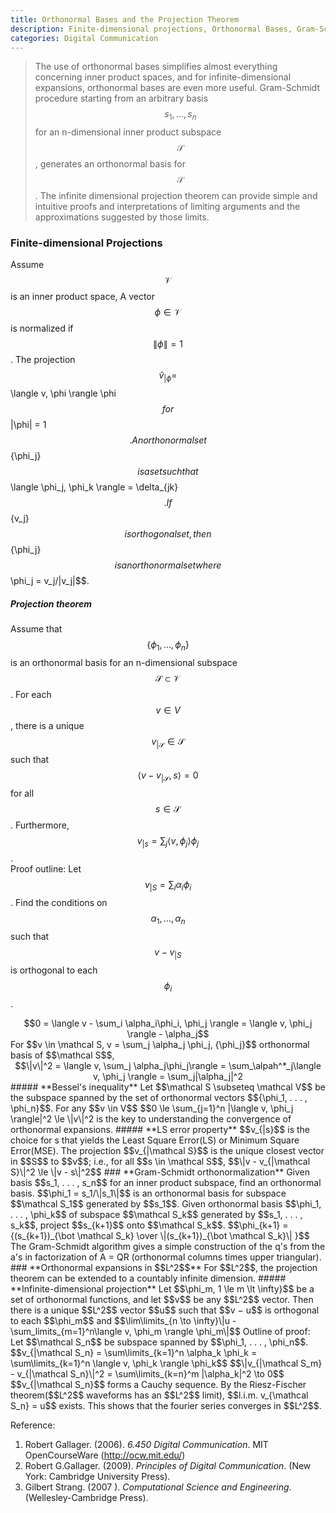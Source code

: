 ```yaml
---
title: Orthonormal Bases and the Projection Theorem
description: Finite-dimensional projections, Orthonormal Bases, Gram-Schmidt orthonormalization, Orthonormal expansions in L2
categories: Digital Communication
---
```


> The use of orthonormal bases simplifies almost everything concerning inner product spaces, and for infinite-dimensional expansions, orthonormal bases are even more useful. Gram-Schmidt procedure starting from an arbitrary basis $${s_1, . . . , s_n}$$ for an n-dimensional inner product subspace $$\mathcal S$$, generates an orthonormal basis for $$\mathcal S$$. The infinite dimensional projection theorem can provide simple and intuitive proofs and interpretations of limiting arguments and the approximations suggested by those limits.
  
### **Finite-dimensional Projections**  
Assume $$\mathcal V$$ is an inner product space, A vector $$\phi \in \mathcal V$$ is normalized if $$\|\phi\| = 1$$.
The projection $$\hat v_{|\phi} = $$\langle v, \phi \rangle \phi$$ for $$\|\phi\| = 1$$.   
An orthonormal set $$\{\phi_j\}$$ is a set such that $$\langle \phi_j, \phi_k \rangle = \delta_{jk}$$.   
If $$\{v_j\}$$ is orthogonal set, then $$\{\phi_j\}$$ is an orthonormal set where $$\phi_j = v_j/\|v_j\|$$.  
##### **Projection theorem**  
Assume that $$\{\phi_1, . . . , \phi_n\}$$ is an orthonormal basis for an n-dimensional subspace $$\mathcal S \subset \mathcal V$$. For each $$v \in V$$, there is a unique $$v_{| \mathcal S} \in \mathcal S$$ such that $$\langle v - v_{| \mathcal S}, s \rangle = 0$$ for all $$s \in \mathcal S$$. Furthermore, $$v_{|s} = \sum_j \langle v, \phi_j \rangle \phi_j$$.   
Proof outline:  Let $$v_{|S} = \sum_i \alpha_i\phi_i$$. Find the conditions on $$\alpha_1, . . . , \alpha_n$$ such that $$v − v_{|S}$$ is orthogonal to each $$\phi_i$$.  
<center>$$0 = \langle v - \sum_i \alpha_i\phi_i, \phi_j \rangle = \langle v, \phi_j \rangle - \alpha_j$$</center>
For $$v \in \mathcal S, v = \sum_j \alpha_j \phi_j, {\phi_j}$$ orthonormal basis of $$\mathcal S$$,  
<center>$$\|v\|^2 = \langle v, \sum_j \alpha_j\phi_j\rangle = \sum_\alpah^*_j\langle v, \phi_j \rangle = \sum_j|\alpha_j|^2</center>
##### **Bessel's inequality**  
Let $$\mathcal S \subseteq \mathcal V$$ be the subspace spanned by the set of orthonormal vectors $${\phi_1, . . . , \phi_n}$$. For any $$v \in V$$
<centre>$$0 \le \sum_{j=1}^n |\langle v, \phi_j \rangle|^2 \le \|v\|^2</center>
is the key to understanding the convergence of orthonormal expansions.
##### **LS error property**  
$$v_{|s}$$ is the choice for s that yields the Least Square Error(LS) or Minimum Square Error(MSE).   
The projection $$v_{|\mathcal S}$$ is the unique closest vector in $$S$$ to $$v$$; i.e., for all $$s \in \mathcal S$$,  
<centre>$$\|v - v_{|\mathcal S}\|^2 \le \|v - s\|^2$$</center>
### **Gram-Schmidt orthonormalization**  
Given basis $$s_1, . . . , s_n$$ for an inner product subspace, find an orthonormal basis.  
$$\phi_1 = s_1/\|s_1\|$$ is an orthonormal basis for subspace $$\mathcal S_1$$ generated by $$s_1$$.  
Given orthonormal basis $$\phi_1, . . . , \phi_k$$ of subspace $$\mathcal S_k$$ generated by $$s_1, . . . , s_k$$, project $$s_{k+1}$$ onto $$\mathcal S_k$$.   
<centre>$$\phi_{k+1} = {(s_{k+1})_{\bot \mathcal S_k} \over \|(s_{k+1})_{\bot \mathcal S_k}\| }$$</center>
The Gram-Schmidt algorithm gives a simple construction of the q's from the a's in factorization of A = QR (orthonormal columns times upper triangular).  
### **Orthonormal expansions in $$L^2$$**  
For $$L^2$$, the projection theorem can be extended to a countably infinite dimension.
##### **Infinite-dimensional projection**  
Let $$\phi_m, 1 \le m \lt \infty}$$ be a set of orthonormal functions, and let $$v$$ be any $$L^2$$ vector. Then there is a unique $$L^2$$ vector $$u$$ such that $$v − u$$ is orthogonal to each $$\phi_m$$ and
<centre>$$\lim\limits_{n \to \infty}\|u - \sum_limits_{m=1}^n\langle v, \phi_m \rangle \phi_m\|$$</center>
Outline of proof: Let $$\mathcal S_n$$ be subspace spanned by $$\phi_1, . . . , \phi_n$$.  
<centre>$$v_{|\mathcal S_n} = \sum\limits_{k=1}^n \alpha_k \phi_k = \sum\limits_{k=1}^n \langle v, \phi_k \rangle \phi_k$$</centre>
<centre>$$\|v_{|\mathcal S_m} - v_{|\mathcal S_n}\|^2 = \sum\limits_{k=n}^m |\alpha_k|^2 \to 0$$</centre> 
$$v_{|\mathcal S_n}$$ forms a Cauchy sequence. By the Riesz-Fischer theorem($$L^2$$ waveforms has an $$L^2$$ limit), $$l.i.m. v_{\mathcal S_n} = u$$ exists.   
This shows that the fourier series converges in $$L^2$$.

Reference:  
1. Robert Gallager. (2006). *6.450 Digital Communication*. MIT OpenCourseWare (http://ocw.mit.edu/)
2. Robert G.Gallager. (2009). *Principles of Digital Communication*. (New York: Cambridge University Press).  
3. Gilbert Strang. (2007 ). *Computational Science and Engineering*. (Wellesley-Cambridge Press).
